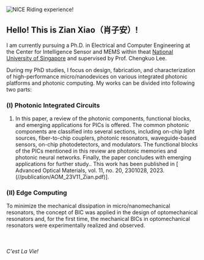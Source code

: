 ![NICE Riding experience!](/picture/2024_riding_Singapore.jpg) 
## Hello! This is Zian Xiao（肖子安）! 


I am currently pursuing a Ph.D. in Electrical and Computer Engineering at the Center for Intelligence Sensor and MEMS within theat [National University of Singapore](https://www.ece.nus.edu.sg/stfpage/elelc/home.html) and supervised by Prof. Chengkuo Lee. 


During my PhD studies, I focus on design, fabrication, and characterization of high-performance micro/nanodevices on various integrated photonic platforms and photonic computing. My works can be divided into following two parts:

### (Ⅰ) Photonic Integrated Circuits
1. In this paper, a review of the photonic components, functional blocks, and emerging applications for PICs is offered. The common photonic components are classified into several sections, including on-chip light sources, fiber-to-chip couplers, photonic resonators, waveguide-based sensors, on-chip photodetectors, and modulators. The functional blocks of the PICs mentioned in this review are photonic memories and photonic neural networks. Finally, the paper concludes with emerging applications for further study.. This work has been published in [ Advanced Optical Materials, vol. 11, no. 20, 2301028, 2023.(//publication/AOM_23V11_Zian.pdf)].


### (Ⅱ) Edge Computing
To minimize the mechanical dissipation in micro/nanomechanical resonators, the concept of BIC was applied in the design of optomechanical resonators and, for the first time, the mechanical BICs in optomechanical resonators were experimentally realized and observed.  

&nbsp;
&nbsp;
&nbsp; 
&nbsp; 
&nbsp; 
&nbsp; 
###### C'est La Vie!





